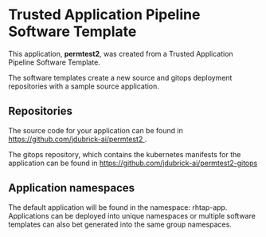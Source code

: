 # Trusted Application Pipeline Software Template

This application, **permtest2**, was created from a Trusted Application Pipeline Software Template.

The software templates create a new source and gitops deployment repositories with a sample source application. 

## Repositories

The source code for your application can be found in [https://github.com/jdubrick-ai/permtest2 ](https://github.com/jdubrick-ai/permtest2 ).
 
The gitops repository, which contains the kubernetes manifests for the application can be found in 
[https://github.com/jdubrick-ai/permtest2-gitops ](https://github.com/jdubrick-ai/permtest2-gitops ) 

## Application namespaces 

The default application will be found in the namespace: rhtap-app. Applications can be deployed into unique namespaces or multiple software templates can also bet generated into the same group namespaces.  
